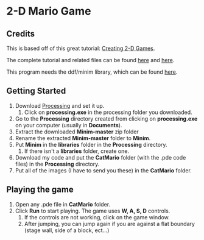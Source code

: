 # 2-D Mario Game

## Credits

This is based off of this great tutorial: [Creating 2-D Games](http://processingjs.nihongoresources.com/test/PjsGameEngine/docs/tutorial/more-mario.html).

The complete tutorial and related files can be found [here](http://processingjs.nihongoresources.com/test/PjsGameEngine/docs/tutorial/) and [here](http://processingjs.nihongoresources.com/test/PjsGameEngine/docs/tutorial/graphics/).

This program needs the ddf/minim library, which can be found [here](https://github.com/ddf/Minim).


## Getting Started

1. Download [Processing](https://processing.org/download/) and set it up.
	1. Click on **processing.exe** in the processing folder you downloaded.
2. Go to the **Processing** directory created from clicking on **processing.exe** on your computer (usually in **Documents**).
3. Extract the downloaded **Minim-master** zip folder
4. Rename the extracted **Minim-master** folder to **Minim**. 
5. Put **Minim** in the **libraries** folder in the **Processing** directory.
	1. If there isn't a **libraries** folder, create one.
6. Download my code and put the **CatMario** folder (with the .pde code files) in the **Processing** directory.
7. Put all of the images (I have to send you these) in the **CatMario** folder.

## Playing the game
1. Open any .pde file in **CatMario** folder.
2. Click **Run** to start playing. The game uses **W, A, S, D** controls.
	1. If the controls are not working, click on the game window.
	2. After jumping, you can jump again if you are against a flat boundary (stage wall, side of a block, ect...)
